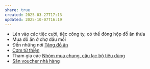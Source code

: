 ```yaml
---
share: true
created: 2025-03-27T17:13
updated: 2025-10-07T16:19
---
```

- Lẻn vào các tiệc cưới, tiệc công ty, có thể đóng hộp đồ ăn thừa 
- Mua đồ ăn ở chợ đầu mối
- Đến những nơi [Tặng đồ ăn](../Qu%C3%A0%20t%E1%BA%B7ng/T%E1%BA%B7ng%20%C4%91%E1%BB%93%20%C4%83n.md)
- [Cơm từ thiện](https://foodbankvietnam.com/tong-hop-dia-chi-ban-com-tu-thien-gia-2000d/)
- Tham gia các [Nhóm mua chung, câu lạc bộ tiêu dùng](../../%F0%9F%93%90D%E1%BB%B1%20%C3%A1n/X%C3%A2y%20d%E1%BB%B1ng%20h%E1%BB%87%20th%E1%BB%91ng%20kinh%20t%E1%BA%BF%20m%E1%BB%9Bi/Nh%C3%B3m%20mua%20chung,%20c%C3%A2u%20l%E1%BA%A1c%20b%E1%BB%99%20ti%C3%AAu%20d%C3%B9ng.md)
- [Săn voucher nhà hàng](../%C3%9D%20t%C6%B0%E1%BB%9Fng%20ki%E1%BA%BFm%20ti%E1%BB%81n/%C3%9D%20t%C6%B0%E1%BB%9Fng/C%C3%B4ng%20vi%E1%BB%87c%20th%E1%BB%9Di%20v%E1%BB%A5,%20c%E1%BB%99ng%20t%C3%A1c%20vi%C3%AAn/S%C4%83n%20khuy%E1%BA%BFn%20m%C3%A3i,%20gi%E1%BA%A3m%20gi%C3%A1/S%C4%83n%20%C4%91i%E1%BB%83m%20th%C6%B0%E1%BB%9Fng%20tr%C3%AAn%20MEXC.md)